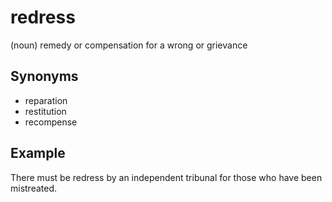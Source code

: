 # redress

(noun) remedy or compensation for a wrong or grievance

## Synonyms

+ reparation
+ restitution
+ recompense

## Example

There must be redress by an independent tribunal for those who have been mistreated.
